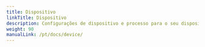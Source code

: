 ```yaml
---
title: Dispositivo
linkTitle: Dispositivo
description: Configurações de dispositivo e processo para o seu dispositivo VitalControl
weight: 90
manualLink: /pt/docs/device/
---
```

<script>
  window.location.href = "/pt/docs/device/";
</script>
